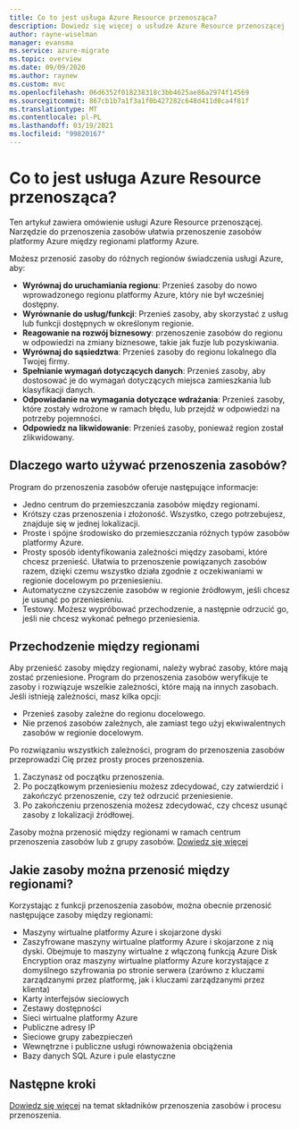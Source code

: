 ```yaml
---
title: Co to jest usługa Azure Resource przenosząca?
description: Dowiedz się więcej o usłudze Azure Resource przenoszącej
author: rayne-wiselman
manager: evansma
ms.service: azure-migrate
ms.topic: overview
ms.date: 09/09/2020
ms.author: raynew
ms.custom: mvc
ms.openlocfilehash: 06d6352f018238318c3bb4625ae86a2974f14569
ms.sourcegitcommit: 867cb1b7a1f3a1f0b427282c648d411d0ca4f81f
ms.translationtype: MT
ms.contentlocale: pl-PL
ms.lasthandoff: 03/19/2021
ms.locfileid: "99820167"
---
```

# <a name="what-is-azure-resource-mover"></a>Co to jest usługa Azure Resource przenosząca?

Ten artykuł zawiera omówienie usługi Azure Resource przenoszącej. Narzędzie do przenoszenia zasobów ułatwia przenoszenie zasobów platformy Azure między regionami platformy Azure.

Możesz przenosić zasoby do różnych regionów świadczenia usługi Azure, aby:

- **Wyrównaj do uruchamiania regionu**: Przenieś zasoby do nowo wprowadzonego regionu platformy Azure, który nie był wcześniej dostępny.
- **Wyrównanie do usług/funkcji**: Przenieś zasoby, aby skorzystać z usług lub funkcji dostępnych w określonym regionie.
- **Reagowanie na rozwój biznesowy**: przenoszenie zasobów do regionu w odpowiedzi na zmiany biznesowe, takie jak fuzje lub pozyskiwania.
- **Wyrównaj do sąsiedztwa**: Przenieś zasoby do regionu lokalnego dla Twojej firmy.
- **Spełnianie wymagań dotyczących danych**: Przenieś zasoby, aby dostosować je do wymagań dotyczących miejsca zamieszkania lub klasyfikacji danych.
- **Odpowiadanie na wymagania dotyczące wdrażania**: Przenieś zasoby, które zostały wdrożone w ramach błędu, lub przejdź w odpowiedzi na potrzeby pojemności.
- **Odpowiedz na likwidowanie**: Przenieś zasoby, ponieważ region został zlikwidowany.


## <a name="why-use-resource-mover"></a>Dlaczego warto używać przenoszenia zasobów?

Program do przenoszenia zasobów oferuje następujące informacje:

- Jedno centrum do przemieszczania zasobów między regionami.
- Krótszy czas przenoszenia i złożoność. Wszystko, czego potrzebujesz, znajduje się w jednej lokalizacji.
- Proste i spójne środowisko do przemieszczania różnych typów zasobów platformy Azure.
- Prosty sposób identyfikowania zależności między zasobami, które chcesz przenieść. Ułatwia to przenoszenie powiązanych zasobów razem, dzięki czemu wszystko działa zgodnie z oczekiwaniami w regionie docelowym po przeniesieniu.
- Automatyczne czyszczenie zasobów w regionie źródłowym, jeśli chcesz je usunąć po przeniesieniu.
- Testowy. Możesz wypróbować przechodzenie, a następnie odrzucić go, jeśli nie chcesz wykonać pełnego przeniesienia.

## <a name="move-across-regions"></a>Przechodzenie między regionami

Aby przenieść zasoby między regionami, należy wybrać zasoby, które mają zostać przeniesione. Program do przenoszenia zasobów weryfikuje te zasoby i rozwiązuje wszelkie zależności, które mają na innych zasobach. Jeśli istnieją zależności, masz kilka opcji:
- Przenieś zasoby zależne do regionu docelowego.
- Nie przenoś zasobów zależnych, ale zamiast tego użyj ekwiwalentnych zasobów w regionie docelowym.

Po rozwiązaniu wszystkich zależności, program do przenoszenia zasobów przeprowadzi Cię przez prosty proces przenoszenia.

1. Zaczynasz od początku przenoszenia.
2. Po początkowym przeniesieniu możesz zdecydować, czy zatwierdzić i zakończyć przenoszenie, czy też odrzucić przeniesienie.
3. Po zakończeniu przenoszenia możesz zdecydować, czy chcesz usunąć zasoby z lokalizacji źródłowej.

Zasoby można przenosić między regionami w ramach centrum przenoszenia zasobów lub z grupy zasobów. [Dowiedz się więcej](select-move-tool.md)

## <a name="what-resources-can-i-move-across-regions"></a>Jakie zasoby można przenosić między regionami?

Korzystając z funkcji przenoszenia zasobów, można obecnie przenosić następujące zasoby między regionami:

- Maszyny wirtualne platformy Azure i skojarzone dyski
- Zaszyfrowane maszyny wirtualne platformy Azure i skojarzone z nią dyski. Obejmuje to maszyny wirtualne z włączoną funkcją Azure Disk Encryption oraz maszyny wirtualne platformy Azure korzystające z domyślnego szyfrowania po stronie serwera (zarówno z kluczami zarządzanymi przez platformę, jak i kluczami zarządzanymi przez klienta)
- Karty interfejsów sieciowych
- Zestawy dostępności 
- Sieci wirtualne platformy Azure 
- Publiczne adresy IP
- Sieciowe grupy zabezpieczeń
- Wewnętrzne i publiczne usługi równoważenia obciążenia 
- Bazy danych SQL Azure i pule elastyczne


## <a name="next-steps"></a>Następne kroki

[Dowiedz się więcej](about-move-process.md) na temat składników przenoszenia zasobów i procesu przenoszenia.
